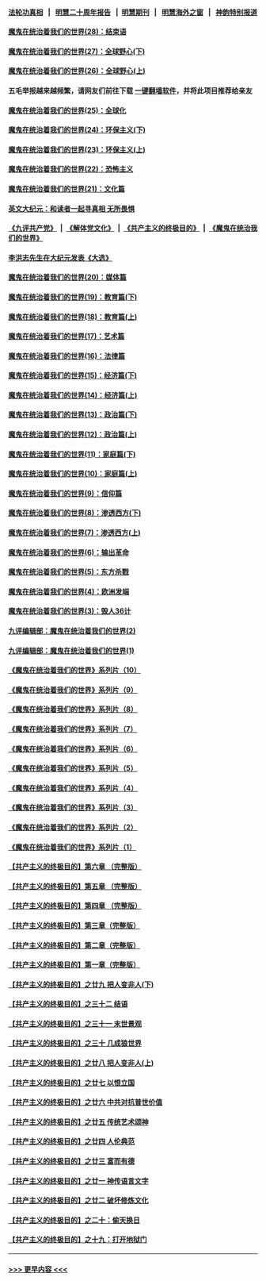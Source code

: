 #### [法轮功真相](https://github.com/gfw-breaker/truth/blob/master/README.md?t=0) &nbsp;&nbsp;|&nbsp;&nbsp; [明慧二十周年报告](https://github.com/gfw-breaker/mh-reports/blob/master/README.md?t=0) &nbsp;&nbsp;|&nbsp;&nbsp;[明慧期刊](https://github.com/gfw-breaker/mh-qikan) &nbsp;&nbsp;|&nbsp;&nbsp; [明慧海外之窗](https://github.com/gfw-breaker/mh-news/blob/master/README.md?t=0) &nbsp;&nbsp;|&nbsp;&nbsp; [神韵特别报道](https://github.com/gfw-breaker/mh-news/blob/master/shenyun.md?t=0)
#### [魔鬼在统治着我们的世界(28)：结束语](../pages/nsc422/n10936246.md?t=06150801) 
#### [魔鬼在统治着我们的世界(27)：全球野心(下)](../pages/nsc422/n10928319.md?t=06150801) 
#### [魔鬼在统治着我们的世界(26)：全球野心(上)](../pages/nsc422/n10900318.md?t=06150801) 
#### 五毛举报越来越频繁，请网友们前往下载 [一键翻墙软件](https://github.com/gfw-breaker/ssr-accounts)，并将此项目推荐给亲友
#### [魔鬼在统治着我们的世界(25)：全球化](../pages/nsc422/n10788205.md?t=06150801) 
#### [魔鬼在统治着我们的世界(24)：环保主义(下)](../pages/nsc422/n10695307.md?t=06150801) 
#### [魔鬼在统治着我们的世界(23)：环保主义(上)](../pages/nsc422/n10688613.md?t=06150801) 
#### [魔鬼在统治着我们的世界(22)：恐怖主义](../pages/nsc422/n10614727.md?t=06150801) 
#### [魔鬼在统治着我们的世界(21)：文化篇](../pages/nsc422/n10597706.md?t=06150801) 
#### [英文大纪元：和读者一起寻真相 无所畏惧](../pages/nsc422/n12542027.md?t=06150801) 
#### [《九评共产党》](https://github.com/begood0513/9ping.md/blob/master/README.md) &nbsp;|&nbsp; [《解体党文化》](../../../../jtdwh.md/blob/master/README.md)  &nbsp;|&nbsp; [《共产主义的终极目的》](../../../../gczydzjmd.md/blob/master/README.md) &nbsp;|&nbsp; [《魔鬼在统治我们的世界》](../../../../mgztzwmdsj.md/blob/master/README.md) 
#### [李洪志先生在大纪元发表《大选》](../pages/nsc422/n12534746.md?t=06150801) 
#### [魔鬼在统治着我们的世界(20)：媒体篇](../pages/nsc422/n10586579.md?t=06150801) 
#### [魔鬼在统治着我们的世界(19)：教育篇(下)](../pages/nsc422/n10564808.md?t=06150801) 
#### [魔鬼在统治着我们的世界(18)：教育篇(上)](../pages/nsc422/n10526970.md?t=06150801) 
#### [魔鬼在统治着我们的世界(17)：艺术篇](../pages/nsc422/n10499093.md?t=06150801) 
#### [魔鬼在统治着我们的世界(16)：法律篇](../pages/nsc422/n10485969.md?t=06150801) 
#### [魔鬼在统治着我们的世界(15)：经济篇(下)](../pages/nsc422/n10469975.md?t=06150801) 
#### [魔鬼在统治着我们的世界(14)：经济篇(上)](../pages/nsc422/n10457370.md?t=06150801) 
#### [魔鬼在统治着我们的世界(13)：政治篇(下)](../pages/nsc422/n10448270.md?t=06150801) 
#### [魔鬼在统治着我们的世界(12)：政治篇(上)](../pages/nsc422/n10444576.md?t=06150801) 
#### [魔鬼在统治着我们的世界(11)：家庭篇(下)](../pages/nsc422/n10440961.md?t=06150801) 
#### [魔鬼在统治着我们的世界(10)：家庭篇(上)](../pages/nsc422/n10435448.md?t=06150801) 
#### [魔鬼在统治着我们的世界(9)：信仰篇](../pages/nsc422/n10432159.md?t=06150801) 
#### [魔鬼在统治着我们的世界(8)：渗透西方(下)](../pages/nsc422/n10429603.md?t=06150801) 
#### [魔鬼在统治着我们的世界(7)：渗透西方(上)](../pages/nsc422/n10426013.md?t=06150801) 
#### [魔鬼在统治着我们的世界(6)：输出革命](../pages/nsc422/n10421536.md?t=06150801) 
#### [魔鬼在统治着我们的世界(5)：东方杀戮](../pages/nsc422/n10417707.md?t=06150801) 
#### [魔鬼在统治着我们的世界(4)：欧洲发端](../pages/nsc422/n10414890.md?t=06150801) 
#### [魔鬼在统治着我们的世界(3)：毁人36计](../pages/nsc422/n10411583.md?t=06150801) 
#### [九评编辑部：魔鬼在统治着我们的世界(2)](../pages/nsc422/n10410036.md?t=06150801) 
#### [九评编辑部：魔鬼在统治着我们的世界(1)](../pages/nsc422/n10406825.md?t=06150801) 
#### [《魔鬼在统治着我们的世界》系列片（10）](../pages/nsc422/n12292670.md?t=06150801) 
#### [《魔鬼在统治着我们的世界》系列片（9）](../pages/nsc422/n12290859.md?t=06150801) 
#### [《魔鬼在统治着我们的世界》系列片（8）](../pages/nsc422/n12287445.md?t=06150801) 
#### [《魔鬼在统治着我们的世界》系列片（7）](../pages/nsc422/n12283425.md?t=06150801) 
#### [《魔鬼在统治着我们的世界》系列片（6）](../pages/nsc422/n12282314.md?t=06150801) 
#### [《魔鬼在统治着我们的世界》系列片（5）](../pages/nsc422/n12281419.md?t=06150801) 
#### [《魔鬼在统治着我们的世界》系列片（4）](../pages/nsc422/n12274024.md?t=06150801) 
#### [《魔鬼在统治着我们的世界》系列片（3）](../pages/nsc422/n12271322.md?t=06150801) 
#### [《魔鬼在统治着我们的世界》系列片（2）](../pages/nsc422/n12269049.md?t=06150801) 
#### [《魔鬼在统治着我们的世界》系列片（1）](../pages/nsc422/n12267575.md?t=06150801) 
#### [【共产主义的终极目的】第六章 （完整版）](../pages/nsc422/n11428913.md?t=06150801) 
#### [【共产主义的终极目的】第五章 （完整版）](../pages/nsc422/n11428912.md?t=06150801) 
#### [【共产主义的终极目的】第四章 （完整版）](../pages/nsc422/n11428907.md?t=06150801) 
#### [【共产主义的终极目的】第三章（完整版）](../pages/nsc422/n11428848.md?t=06150801) 
#### [【共产主义的终极目的】第二章（完整版）](../pages/nsc422/n11428831.md?t=06150801) 
#### [【共产主义的终极目的】第一章（完整版）](../pages/nsc422/n11417651.md?t=06150801) 
#### [【共产主义的终极目的】之廿九 把人变非人(下)](../pages/nsc422/n11344140.md?t=06150801) 
#### [【共产主义的终极目的】之三十二 结语](../pages/nsc422/n11360535.md?t=06150801) 
#### [【共产主义的终极目的】之三十一 末世景观](../pages/nsc422/n11351129.md?t=06150801) 
#### [【共产主义的终极目的】之三十 几成狼世界](../pages/nsc422/n11348280.md?t=06150801) 
#### [【共产主义的终极目的】之廿八 把人变非人(上)](../pages/nsc422/n11340492.md?t=06150801) 
#### [【共产主义的终极目的】之廿七 以恨立国](../pages/nsc422/n11336944.md?t=06150801) 
#### [【共产主义的终极目的】之廿六 中共对抗普世价值](../pages/nsc422/n11324785.md?t=06150801) 
#### [【共产主义的终极目的】之廿五 传统艺术颂神](../pages/nsc422/n11296396.md?t=06150801) 
#### [【共产主义的终极目的】之廿四 人伦典范](../pages/nsc422/n11296397.md?t=06150801) 
#### [【共产主义的终极目的】之廿三 富而有德](../pages/nsc422/n11283598.md?t=06150801) 
#### [【共产主义的终极目的】之廿一 神传语言文字](../pages/nsc422/n11263265.md?t=06150801) 
#### [【共产主义的终极目的】之廿二 破坏修炼文化](../pages/nsc422/n11245728.md?t=06150801) 
#### [【共产主义的终极目的】之二十：偷天换日](../pages/nsc422/n11238846.md?t=06150801) 
#### [【共产主义的终极目的】之十九：打开地狱门](../pages/nsc422/n11206376.md?t=06150801) 

----
#### [ >>> 更早内容 <<< ](../indexes/nsc422-earlier.md)
